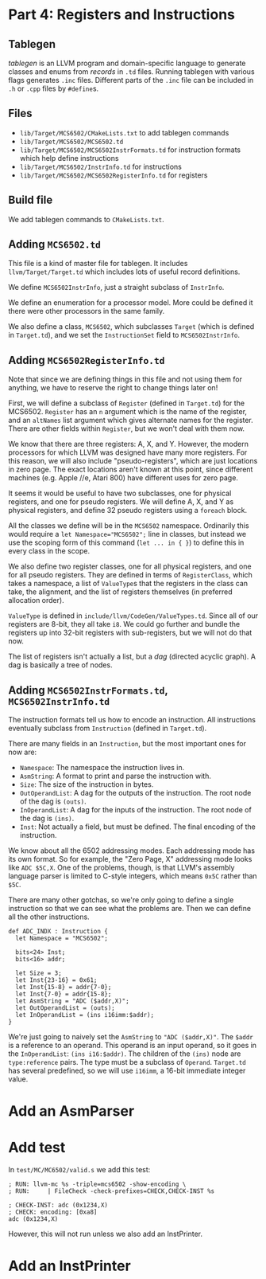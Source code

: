 # Part 4: Registers and Instructions

## Tablegen

*tablegen* is an LLVM program and domain-specific language to generate classes and enums from *records* in `.td` files. Running tablegen with various flags generates `.inc` files. Different parts of the `.inc` file can be included in `.h` or `.cpp` files by `#define`s.

## Files

* `lib/Target/MCS6502/CMakeLists.txt` to add tablegen commands
* `lib/Target/MCS6502/MCS6502.td`
* `lib/Target/MCS6502/MCS6502InstrFormats.td` for instruction formats which help define instructions
* `lib/Target/MCS6502/InstrInfo.td` for instructions
* `lib/Target/MCS6502/MCS6502RegisterInfo.td` for registers

## Build file

We add tablegen commands to `CMakeLists.txt`.

## Adding `MCS6502.td`

This file is a kind of master file for tablegen. It includes `llvm/Target/Target.td` which includes lots of useful record definitions.

We define `MCS6502InstrInfo`, just a straight subclass of `InstrInfo`.

We define an enumeration for a processor model. More could be defined it there were other processors in the same family.

We also define a class, `MCS6502`, which subclasses `Target` (which is defined in `Target.td`), and we set the `InstructionSet` field to `MCS6502InstrInfo`.

## Adding `MCS6502RegisterInfo.td`

Note that since we are defining things in this file and not using them for anything, we have to reserve the right to change things later on!

First, we will define a subclass of `Register` (defined in `Target.td`) for the MCS6502. `Register` has an `n` argument which is the name of the register, and an `altNames` list argument which gives alternate names for the register. There are other fields within `Register`, but we won't deal with them now.

We know that there are three registers: A, X, and Y. However, the modern processors for which LLVM was designed have many more registers. For this reason, we will also include "pseudo-registers", which are just locations in zero page. The exact locations aren't known at this point, since different machines (e.g. Apple //e, Atari 800) have different uses for zero page.

It seems it would be useful to have two subclasses, one for physical registers, and one for pseudo registers. We will define A, X, and Y as physical registers, and define 32 pseudo registers using a `foreach` block.

All the classes we define will be in the `MCS6502` namespace. Ordinarily this would require a `let Namespace="MCS6502";` line in classes, but instead we use the scoping form of this command (`let ... in { }`) to define this in every class in the scope.

We also define two register classes, one for all physical registers, and one for all pseudo registers. They are defined in terms of `RegisterClass`, which takes a namespace, a list of `ValueType`s that the registers in the class can take, the alignment, and the list of registers themselves (in preferred allocation order).

`ValueType` is defined in `include/llvm/CodeGen/ValueTypes.td`. Since all of our registers are 8-bit, they all take `i8`. We could go further and bundle the registers up into 32-bit registers with sub-registers, but we will not do that now.

The list of registers isn't actually a list, but a *dag* (directed acyclic graph). A dag is basically a tree of nodes.

## Adding `MCS6502InstrFormats.td`, `MCS6502InstrInfo.td`

The instruction formats tell us how to encode an instruction. All instructions eventually subclass from `Instruction` (defined in `Target.td`).

There are many fields in an `Instruction`, but the most important ones for now are:
* `Namespace`: The namespace the instruction lives in.
* `AsmString`: A format to print and parse the instruction with.
* `Size`: The size of the instruction in bytes.
* `OutOperandList`: A dag for the outputs of the instruction. The root node of the dag is `(outs)`.
* `InOperandList`: A dag for the inputs of the instruction. The root node of the dag is `(ins)`.
* `Inst`: Not actually a field, but must be defined. The final encoding of the instruction.

We know about all the 6502 addressing modes. Each addressing mode has its own format. So for example, the "Zero Page, X" addressing mode looks like `ADC $5C,X`. One of the problems, though, is that LLVM's assembly language parser is limited to C-style integers, which means `0x5C` rather than `$5C`.

There are many other gotchas, so we're only going to define a single instruction so that we can see what the problems are. Then we can define all the other instructions.

```
def ADC_INDX : Instruction {
  let Namespace = "MCS6502";

  bits<24> Inst;
  bits<16> addr;

  let Size = 3;
  let Inst{23-16} = 0x61;
  let Inst{15-8} = addr{7-0};
  let Inst{7-0} = addr{15-8};
  let AsmString = "ADC ($addr,X)";
  let OutOperandList = (outs);
  let InOperandList = (ins i16imm:$addr);
}
```

We're just going to naively set the `AsmString` to `"ADC ($addr,X)"`. The `$addr` is a reference to an operand. This operand is an input operand, so it goes in the `InOperandList`: `(ins i16:$addr)`. The children of the `(ins)` node are `type:reference` pairs. The type must be a subclass of `Operand`. `Target.td` has several predefined, so we will use `i16imm`, a 16-bit immediate integer value.

# Add an AsmParser

# Add test

In `test/MC/MC6502/valid.s` we add this test:

```
; RUN: llvm-mc %s -triple=mcs6502 -show-encoding \
; RUN:     | FileCheck -check-prefixes=CHECK,CHECK-INST %s

; CHECK-INST: adc (0x1234,X)
; CHECK: encoding: [0xa8]
adc (0x1234,X)
```

However, this will not run unless we also add an InstPrinter.

# Add an InstPrinter

